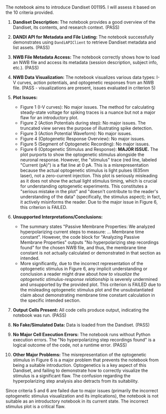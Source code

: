 The notebook aims to introduce Dandiset 001195. I will assess it based on the 10 criteria provided.

1.  **Dandiset Description:** The notebook provides a good overview of the Dandiset, its contents, and research context. (PASS)
2.  **DANDI API for Metadata and File Listing:** The notebook successfully demonstrates using `DandiAPIClient` to retrieve Dandiset metadata and list assets. (PASS)
3.  **NWB File Metadata Access:** The notebook correctly shows how to load an NWB file and access its metadata (session description, subject info, etc.). (PASS)
4.  **NWB Data Visualization:** The notebook visualizes various data types: I-V curves, action potentials, and optogenetic responses from an NWB file. (PASS - visualizations are present, issues evaluated in criterion 5)
5.  **Plot Issues:**
    *   Figure 1 (I-V curves): No major issues. The method for calculating steady-state voltage for spiking traces is a nuance but not a major flaw for an introductory plot.
    *   Figure 2 (Action Potentials during step): No major issues. The truncated view serves the purpose of illustrating spike detection.
    *   Figure 3 (Action Potential Waveform): No major issues.
    *   Figure 4 (Optogenetic Response Overview): No major issues.
    *   Figure 5 (Segment of Optogenetic Recording): No major issues.
    *   Figure 6 (Optogenetic Stimulus and Response): **MAJOR ISSUE.** The plot purports to show the optogenetic stimulus alongside the neuronal response. However, the "stimulus" trace (red line, labeled "Current (pA)") is a flat line at 0 pA. This is a misrepresentation because the actual optogenetic stimulus is light pulses (635nm laser), not a zero-current injection. This plot is seriously misleading as it does not show the actual light stimulus timing, which is crucial for understanding optogenetic experiments. This constitutes a "serious mistake in the plot" and "doesn't contribute to the reader's understanding of the data" (specifically, the stimulus aspect); in fact, it actively misinforms the reader.
    Due to the major issue in Figure 6, this criterion is FAILED.

6.  **Unsupported Interpretations/Conclusions:**
    *   The summary states "Passive Membrane Properties: We analyzed hyperpolarizing current steps to measure: ... Membrane time constant". However, the code block for "Analyzing Passive Membrane Properties" outputs "No hyperpolarizing step recordings found" for the chosen NWB file, and thus, the membrane time constant is not actually calculated or demonstrated in that section as intended.
    *   More significantly, due to the incorrect representation of the optogenetic stimulus in Figure 6, any implicit understanding or conclusion a reader might draw about *how to visualize the optogenetic stimulus-response relationship* is severely undermined and unsupported by the provided plot.
    This criterion is FAILED due to the misleading optogenetic stimulus plot and the unsubstantiated claim about demonstrating membrane time constant calculation in the specific intended section.

7.  **Output Cells Present:** All code cells produce output, indicating the notebook was run. (PASS)
8.  **No Fake/Simulated Data:** Data is loaded from the Dandiset. (PASS)
9.  **No Major Cell Execution Errors:** The notebook runs without Python execution errors. The "No hyperpolarizing step recordings found" is a logical outcome of the code, not a runtime error. (PASS)
10. **Other Major Problems:** The misrepresentation of the optogenetic stimulus in Figure 6 is a major problem that prevents the notebook from being a suitable introduction. Optogenetics is a key aspect of this Dandiset, and failing to demonstrate how to correctly visualize the stimulus is a significant flaw. The confusion regarding the hyperpolarizing step analysis also detracts from its suitability.

Since criteria 5 and 6 are failed due to major issues (primarily the incorrect optogenetic stimulus visualization and its implications), the notebook is not suitable as an introductory notebook in its current state. The incorrect stimulus plot is a critical flaw.
